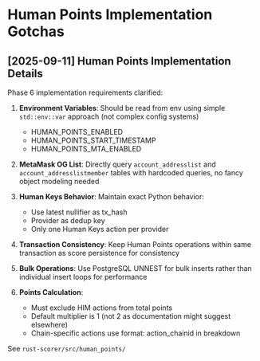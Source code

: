# Human Points Implementation Gotchas

## [2025-09-11] Human Points Implementation Details

Phase 6 implementation requirements clarified:

1. **Environment Variables**: Should be read from env using simple `std::env::var` approach (not complex config systems)
   - HUMAN_POINTS_ENABLED
   - HUMAN_POINTS_START_TIMESTAMP  
   - HUMAN_POINTS_MTA_ENABLED

2. **MetaMask OG List**: Directly query `account_addresslist` and `account_addresslistmember` tables with hardcoded queries, no fancy object modeling needed

3. **Human Keys Behavior**: Maintain exact Python behavior:
   - Use latest nullifier as tx_hash
   - Provider as dedup key
   - Only one Human Keys action per provider

4. **Transaction Consistency**: Keep Human Points operations within same transaction as score persistence for consistency

5. **Bulk Operations**: Use PostgreSQL UNNEST for bulk inserts rather than individual insert loops for performance

6. **Points Calculation**: 
   - Must exclude HIM actions from total points
   - Default multiplier is 1 (not 2 as documentation might suggest elsewhere)
   - Chain-specific actions use format: action_chainid in breakdown

See `rust-scorer/src/human_points/`